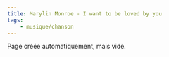```yaml
---
title: Marylin Monroe - I want to be loved by you
tags:
    - musique/chanson
---
```


Page créée automatiquement, mais vide.
